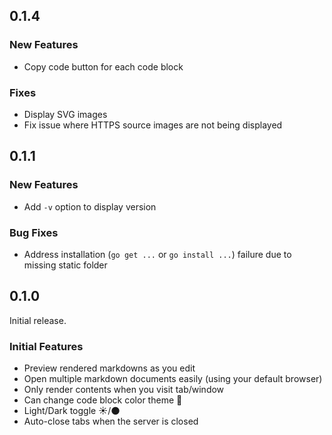 ## 0.1.4

### New Features

* Copy code button for each code block

### Fixes

* Display SVG images
* Fix issue where HTTPS source images are not being displayed 

## 0.1.1

### New Features

* Add `-v` option to display version

### Bug Fixes

* Address installation (`go get ...` or `go install ...`) failure due to missing static folder

## 0.1.0

Initial release.

### Initial Features

* Preview rendered markdowns as you edit
* Open multiple markdown documents easily (using your default browser)
* Only render contents when you visit tab/window
* Can change code block color theme :rainbow:
* Light/Dark toggle :sunny:/:new_moon:
* Auto-close tabs when the server is closed
